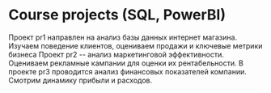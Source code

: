 # Course projects (SQL, PowerBI)
Проект pr1 направлен на анализ базы данных интернет магазина. Изучаем поведение клиентов, оцениваем продажи и ключевые метрики бизнеса
Проект pr2 -- анализ маркетинговой эффективности. Оцениваем рекламные кампании для оценки их рентабельности.
В проекте pr3 проводится анализ финансовых показателей компании. Смотрим динамику прибыли и расходов.
